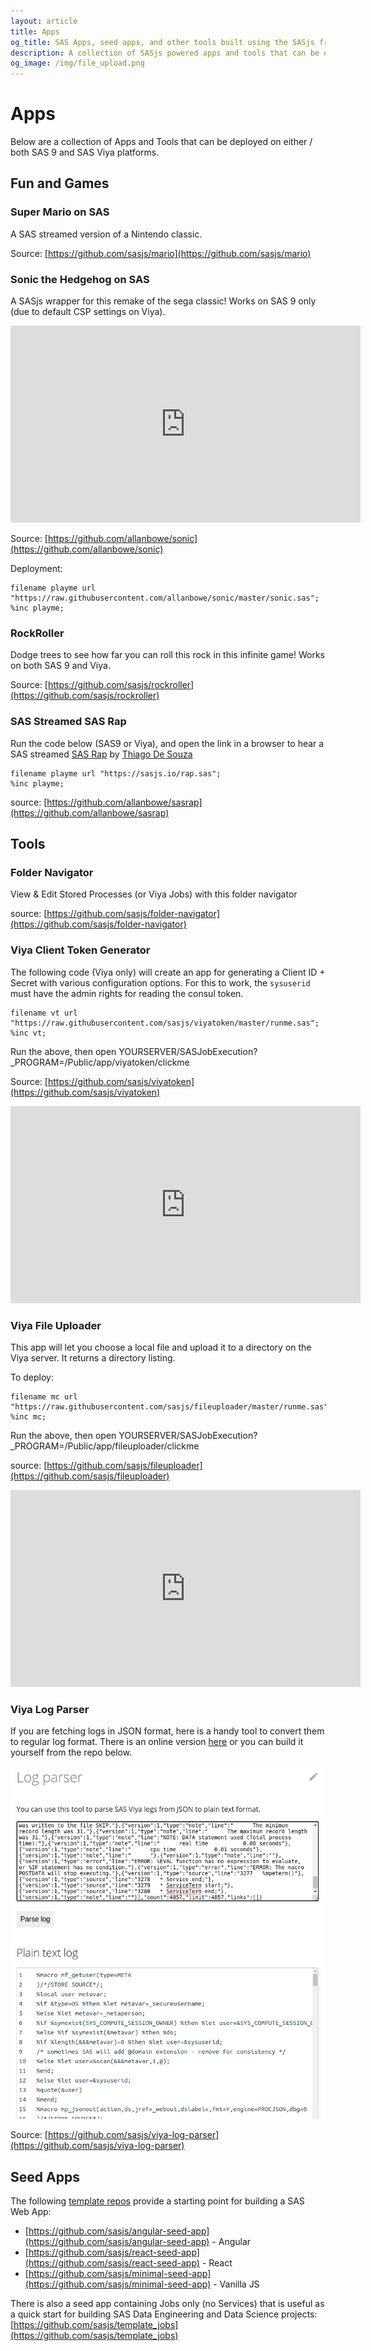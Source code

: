 ```yaml
---
layout: article
title: Apps
og_title: SAS Apps, seed apps, and other tools built using the SASjs framework
description: A collection of SASjs powered apps and tools that can be deployed on either / both SAS 9 and SAS Viya platforms
og_image: /img/file_upload.png
---
```


Apps
====================

Below are a collection of Apps and Tools that can be deployed on either / both SAS 9 and SAS Viya platforms.

## Fun and Games

### Super Mario on SAS

A SAS streamed version of a Nintendo classic.

Source: [https://github.com/sasjs/mario](https://github.com/sasjs/mario)

### Sonic the Hedgehog on SAS
A SASjs wrapper for this remake of the sega classic!  Works on SAS 9 only (due to default CSP settings on Viya).

<iframe width="560" height="315"
    src="https://www.youtube.com/embed/2HGbHw459yY"
    frameborder="0"
    allow="accelerometer; autoplay; encrypted-media; gyroscope; picture-in-picture"
    allowfullscreen></iframe>

Source: [https://github.com/allanbowe/sonic](https://github.com/allanbowe/sonic)


Deployment:

```sas
filename playme url "https://raw.githubusercontent.com/allanbowe/sonic/master/sonic.sas";
%inc playme;
```

### RockRoller
Dodge trees to see how far you can roll this rock in this infinite game!  Works on both SAS 9 and Viya.

Source: [https://github.com/sasjs/rockroller](https://github.com/sasjs/rockroller)



### SAS Streamed SAS Rap
Run the code below (SAS9 or Viya), and open the link in a browser to hear a SAS streamed [SAS Rap](https://www.youtube.com/watch?v=FtTAoYV9HS8&feature=youtu.be) by [Thiago De Souza](https://www.linkedin.com/in/thiago-de-souza/)

```SAS
filename playme url "https://sasjs.io/rap.sas";
%inc playme;
```

source: [https://github.com/allanbowe/sasrap](https://github.com/allanbowe/sasrap)


## Tools

### Folder Navigator

View & Edit Stored Processes (or Viya Jobs) with this folder navigator

source: [https://github.com/sasjs/folder-navigator](https://github.com/sasjs/folder-navigator)

### Viya Client Token Generator

The following code (Viya only) will create an app for generating a Client ID + Secret with various configuration options.  For this to work, the `sysuserid` must have the admin rights for reading the consul token.


```sas
filename vt url  "https://raw.githubusercontent.com/sasjs/viyatoken/master/runme.sas";
%inc vt;
```

Run the above, then open YOURSERVER/SASJobExecution?_PROGRAM=/Public/app/viyatoken/clickme

Source: [https://github.com/sasjs/viyatoken](https://github.com/sasjs/viyatoken)

<iframe width="560" height="315" src="https://www.youtube.com/embed/L_ZtRSjTs_I" frameborder="0" allow="accelerometer; autoplay; encrypted-media; gyroscope; picture-in-picture" allowfullscreen></iframe>

### Viya File Uploader

This app will let you choose a local file and upload it to a directory on the Viya server.  It returns a directory listing.

To deploy:

```
filename mc url "https://raw.githubusercontent.com/sasjs/fileuploader/master/runme.sas";
%inc mc;
```

Run the above, then open YOURSERVER/SASJobExecution?_PROGRAM=/Public/app/fileuploader/clickme

source: [https://github.com/sasjs/fileuploader](https://github.com/sasjs/fileuploader)

<iframe width="560" height="315" src="https://www.youtube.com/embed/ERLWmf4vXtk" frameborder="0" allow="accelerometer; autoplay; encrypted-media; gyroscope; picture-in-picture" allowfullscreen></iframe>

### Viya Log Parser

If you are fetching logs in JSON format, here is a handy tool to convert them to regular log format.  There is an online version [here](https://sasjs.io/log-parser/) or you can build it yourself from the repo below.

![](img/log-parser.png)

Source: [https://github.com/sasjs/viya-log-parser](https://github.com/sasjs/viya-log-parser)

## Seed Apps

The following [template repos](https://github.com/topics/sasjs-seed-app) provide a starting point for building a SAS Web App:

* [https://github.com/sasjs/angular-seed-app](https://github.com/sasjs/angular-seed-app) - Angular
* [https://github.com/sasjs/react-seed-app](https://github.com/sasjs/react-seed-app) - React
* [https://github.com/sasjs/minimal-seed-app](https://github.com/sasjs/minimal-seed-app) - Vanilla JS

There is also a seed app containing Jobs only (no Services) that is useful as a quick start for building SAS Data Engineering and Data Science projects:  [https://github.com/sasjs/template_jobs](https://github.com/sasjs/template_jobs)

